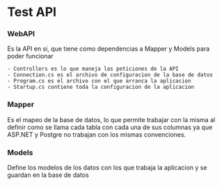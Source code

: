 # Test API

### WebAPI

Es la API en si, que tiene como dependencias a Mapper y Models para poder funcionar

    - Controllers es lo que maneja las peticiones de la API
    - Connection.cs es el archivo de configuracion de la base de datos
    - Program.cs es el archivo con el que arranca la aplicacion
    - Startup.cs contiene toda la configuracion de la aplicacion

### Mapper

Es el mapeo de la base de datos, lo que permite trabajar con la misma al definir como se llama cada tabla con cada una de sus columnas ya que ASP.NET y Postgre no trabajan con los mismas convenciones.

### Models

Define los modelos de los datos con los que trabaja la aplicacion y se guardan en la base de datos

